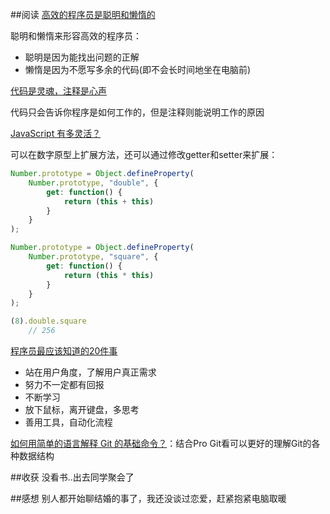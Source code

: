 ##阅读
[高效的程序员是聪明和懒惰的](http://www.imooc.com/wenda/detail/247246)

聪明和懒惰来形容高效的程序员：

- 聪明是因为能找出问题的正解
- 懒惰是因为不愿写多余的代码(即不会长时间地坐在电脑前)


[代码是灵魂，注释是心声](http://www.html5cn.org/article-7208-1.html)

代码只会告诉你程序是如何工作的，但是注释则能说明工作的原因

[JavaScript 有多灵活？](http://www.ruanyifeng.com/blog/2015/02/flexible-javascript.html)

可以在数字原型上扩展方法，还可以通过修改getter和setter来扩展：

```javascript
Number.prototype = Object.defineProperty(
    Number.prototype, "double", {
        get: function() {
            return (this + this)
        }
    }
);

Number.prototype = Object.defineProperty(
    Number.prototype, "square", {
        get: function() {
            return (this * this)
        }
    }
);

(8).double.square
    // 256
```

[程序员最应该知道的20件事](http://www.html5cn.org/article-7689-1.html)

- 站在用户角度，了解用户真正需求
- 努力不一定都有回报
- 不断学习
- 放下鼠标，离开键盘，多思考
- 善用工具，自动化流程

[如何用简单的语言解释 Git 的基础命令？](http://zhuanlan.zhihu.com/FrontendMagazine/19845650)：结合Pro Git看可以更好的理解Git的各种数据结构

##收获
没看书..出去同学聚会了

##感想
别人都开始聊结婚的事了，我还没谈过恋爱，赶紧抱紧电脑取暖